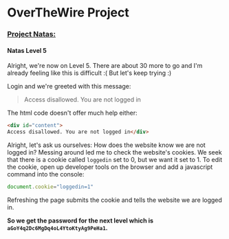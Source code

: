 # OverTheWire Project

### [Project Natas:](http://overthewire.org/wargames/natas/)

#### Natas Level 5

Alright, we're now on Level 5. There are about 30 more to go and I'm already feeling like this is difficult :(
But let's keep trying :)

Login and we're greeted with this message:
>Access disallowed. You are not logged in

The html code doesn't offer much help either:

```html
<div id="content">
Access disallowed. You are not logged in</div>
```

Alright, let's ask us ourselves: How does the website know we are not logged in?
Messing around led me to check the website's cookies.
We seek that there is a cookie called `loggedin` set to 0, but we want it set to 1.
To edit the cookie, open up developer tools on the browser and add a javascript command into the console:

```javascript
document.cookie="loggedin=1"
```

Refreshing the page submits the cookie and tells the website we are logged in.

**So we get the password for the next level which is
`aGoY4q2Dc6MgDq4oL4YtoKtyAg9PeHa1`.**

